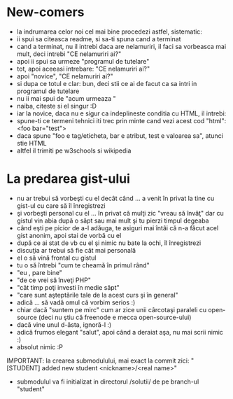 New-comers
==========
* la indrumarea celor noi cel mai bine procedezi astfel, sistematic:
* ii spui sa citeasca readme, si sa-ti spuna cand a terminat
* cand a terminat, nu il intrebi daca are nelamuriri, il faci sa vorbeasca mai mult, deci intrebi "CE nelamuriri ai?"
* apoi ii spui sa urmeze "programul de tutelare"
* tot, apoi aceeasi intrebare: "CE nelamuriri ai?"
* apoi "novice", "CE nelamuriri ai?"
* si dupa ce totul e clar: bun, deci stii ce ai de facut ca sa intri in programul de tutelare
* nu ii mai spui de "acum urmeaza <cum sa intri...>"
* naiba, citeste si el singur :D
* iar la novice, daca nu e sigur ca indeplineste conditia cu HTML, il intrebi:
* spune-ti ce termeni tehnici iti trec prin minte cand vezi acest cod "html": \<foo bar="test"\>
* daca spune "foo e tag/eticheta, bar e atribut, test e valoarea sa", atunci stie HTML
* altfel il trimiti pe w3schools si wikipedia

La predarea gist-ului
=====================
* nu ar trebui să vorbeşti cu el decât când ... a venit în privat la tine cu gist-ul cu care să îl înregistrezi
* şi vorbeşti personal cu el ... în privat că mulţi zic "vreau să învăţ" 
dar cu gistul vin abia după o săpt sau mai mult şi tu pierzi timpul degeaba
* când eşti pe picior de a-l adăuga, te asiguri mai întâi că n-a făcut acel gist anonim, apoi stai de vorbă cu el
* după ce ai stat de vb cu el şi nimic nu bate la ochi, îl înregistrezi
* discuţia ar trebui să fie cât mai personală
* el o să vină frontal cu gistul
* tu o să întrebi "cum te cheamă în primul rând"
* "eu <nume>, pare bine"
* "de ce vrei să înveţi PHP"
* "cât timp poţi investi în medie săpt"
* "care sunt aşteptările tale de la acest curs şi în general"
* adică ... să vadă omul că vorbim serios :)
* chiar dacă "suntem pe mirc" cum ar zice unii cârcotaşi paraleli cu open-source (deci nu ştiu că freenode e mecca open-source-ului)
* dacă vine unul d-ăsta, ignoră-l :)
* adică frumos elegant "salut", apoi când a deraiat aşa, nu mai scrii nimic :)
* absolut nimic :P

IMPORTANT: la crearea submodulului, mai exact la commit zici: "[STUDENT] added new student \<nickname\>/\<real name\>"

* submodulul va fi initializat in directorul /solutii/<nickname> de pe branch-ul "student"

